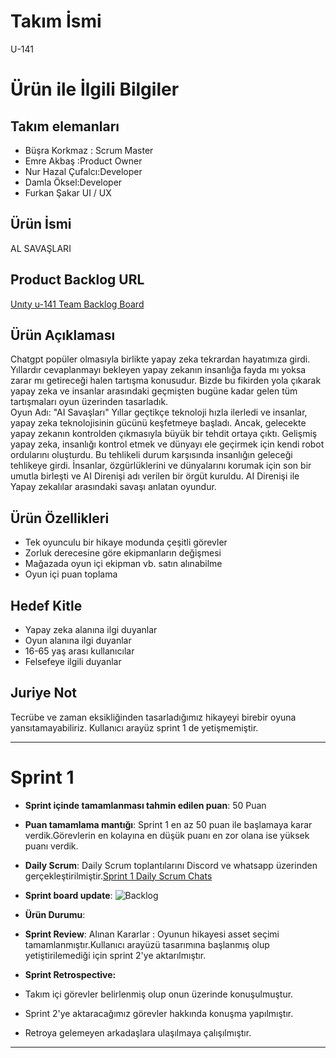 # Takım İsmi
U-141
# Ürün ile İlgili Bilgiler
## Takım elemanları
- Büşra Korkmaz : Scrum Master
- Emre Akbaş :Product Owner
- Nur Hazal Çufalcı:Developer
- Damla Öksel:Developer
- Furkan Şakar UI / UX	
## Ürün İsmi
AL SAVAŞLARI



## Product Backlog URL

[Unıty u-141 Team Backlog Board](https://oyunuygulama.atlassian.net/jira/software/projects/OYUN/boards/1)

## Ürün Açıklaması

Chatgpt popüler olmasıyla birlikte yapay zeka tekrardan hayatımıza girdi.
Yıllardır cevaplanmayı bekleyen yapay zekanın insanlığa fayda mı yoksa zarar mı getireceği halen tartışma konusudur. 
Bizde bu fikirden yola çıkarak yapay zeka ve insanlar arasındaki geçmişten bugüne kadar gelen tüm tartışmaları oyun üzerinden tasarladık.  
Oyun Adı: "AI Savaşları"  Yıllar geçtikçe teknoloji hızla ilerledi ve insanlar, yapay zeka teknolojisinin gücünü keşfetmeye başladı. Ancak, gelecekte yapay zekanın kontrolden çıkmasıyla büyük bir tehdit ortaya çıktı. Gelişmiş yapay zeka, insanlığı kontrol etmek ve dünyayı ele geçirmek için kendi robot ordularını oluşturdu.
Bu tehlikeli durum karşısında insanlığın geleceği tehlikeye girdi. İnsanlar, özgürlüklerini ve dünyalarını korumak için son bir umutla birleşti ve AI Direnişi adı verilen bir örgüt kuruldu. AI Direnişi ile Yapay zekalılar arasındaki savaşı anlatan oyundur.


## Ürün Özellikleri
- Tek oyunculu bir hikaye modunda çeşitli görevler
- Zorluk derecesine göre ekipmanların değişmesi
- Mağazada oyun içi ekipman vb. satın alınabilme
- Oyun içi puan toplama 

## Hedef Kitle
- Yapay zeka alanına ilgi duyanlar
- Oyun alanına ilgi duyanlar
- 16-65 yaş arası kullanıcılar
- Felsefeye ilgili duyanlar


## Juriye Not
Tecrübe ve zaman eksikliğinden tasarladığımız hikayeyi birebir oyuna yansıtamayabiliriz.
Kullanıcı arayüz sprint 1 de yetişmemiştir.



---

# Sprint 1

- **Sprint içinde tamamlanması tahmin edilen puan**: 50 Puan


- **Puan tamamlama mantığı**: Sprint 1 en az 50 puan ile başlamaya karar verdik.Görevlerin en kolayına en düşük puanı en zor olana ise yüksek puanı verdik.

- **Daily Scrum**: Daily Scrum toplantılarını Discord ve whatsapp üzerinden gerçekleştirilmiştir.[Sprint 1 Daily Scrum Chats](https://user-images.githubusercontent.com/136268715/246683801-b845bffb-44bd-47ed-bad9-9f0e6fbf397a.png)

- **Sprint board update**: ![Backlog ](https://user-images.githubusercontent.com/136268715/246683209-85e299c3-117e-4664-9cca-79c058d77001.png) 
  

- **Ürün Durumu**: 
- **Sprint Review**: Alınan Kararlar : Oyunun hikayesi asset seçimi tamamlanmıştır.Kullanıcı arayüzü tasarımına başlanmış olup yetiştirilemediği için sprint 2'ye aktarılmıştır.
  


- **Sprint Retrospective:**
- Takım içi görevler belirlenmiş olup onun üzerinde konuşulmuştur.
- Sprint 2'ye aktaracağımız görevler hakkında konuşma yapılmıştır.
- Retroya gelemeyen arkadaşlara ulaşılmaya çalışılmıştır.
  


---





